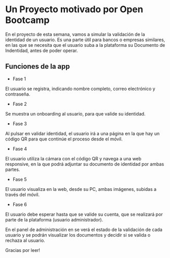 # Un Proyecto motivado por Open Bootcamp

En el proyecto de esta semana, vamos a simular la validación de la identidad de un usuario. Es una parte útil para bancos o empresas similares, en las que se necesita que el usuario suba a la plataforma su Documento de Indentidad, antes de poder operar.

## Funciones de la app

- Fase 1

El usuario se registra, indicando nombre completo, correo electrónico y contraseña.


- Fase 2

Se muestra un onboarding al usuario, para que valide su identidad.


- Fase 3 

Al pulsar en validar identidad, el usuario irá a una página en la que hay un código QR para que continúe el proceso desde el móvil.


- Fase 4

El usuario utiliza la cámara con el código QR y navega a una web responsive, en la que podrá adjuntar su documento de identidad por ambas partes.


- Fase 5

El usuario visualiza en la web, desde su PC, ambas imágenes, subidas a través del móvil.


- Fase 6

El usuario debe esperar hasta que se valide su cuenta, que se realizará por parte de la plataforma (usuario administrador).


En el panel de administración en se verá el estado de la validación de cada usuario y se podrán visualizar los documentos y decidir si se valida o rechaza al usuario.

Gracias por leer!